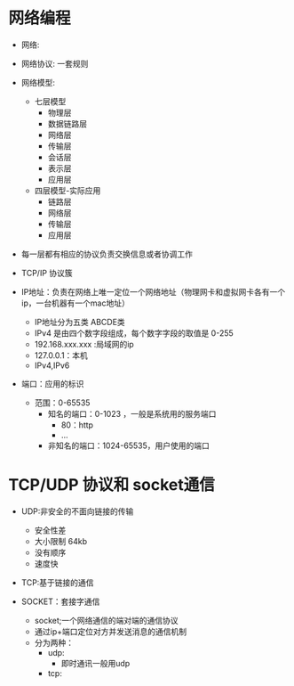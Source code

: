 
# 网络编程
- 网络:
- 网络协议: 一套规则
- 网络模型:
   - 七层模型
      - 物理层
      - 数据链路层
      - 网络层
      - 传输层
      - 会话层
      - 表示层
      - 应用层
   - 四层模型-实际应用
      - 链路层
      - 网络层
      - 传输层
      - 应用层

- 每一层都有相应的协议负责交换信息或者协调工作
- TCP/IP 协议簇
- IP地址：负责在网络上唯一定位一个网络地址（物理网卡和虚拟网卡各有一个ip，一台机器有一个mac地址）
   - IP地址分为五类 ABCDE类
   - IPv4 是由四个数字段组成，每个数字字段的取值是 0-255
   - 192.168.xxx.xxx :局域网的ip
   - 127.0.0.1：本机
   - IPv4,IPv6

- 端口：应用的标识
     - 范围：0-65535
        - 知名的端口：0-1023 ，一般是系统用的服务端口
           - 80：http
           - ...
        - 非知名的端口：1024-65535，用户使用的端口

# TCP/UDP 协议和 socket通信
   - UDP:非安全的不面向链接的传输
      - 安全性差
      - 大小限制 64kb
      - 没有顺序
      - 速度快

   - TCP:基于链接的通信

   - SOCKET：套接字通信
      - socket;一个网络通信的端对端的通信协议
      - 通过ip+端口定位对方并发送消息的通信机制
      - 分为两种：
         - udp:
            - 即时通讯一般用udp
         - tcp:

